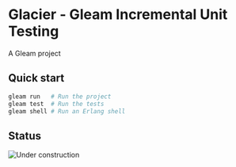 # Glacier - Gleam Incremental Unit Testing

<!-- [![Package Version](https://img.shields.io/hexpm/v/glacier)](https://hex.pm/packages/glacier)
[![Hex Docs](https://img.shields.io/badge/hex-docs-ffaff3)](https://hexdocs.pm/glacier/) -->

A Gleam project

## Quick start

```sh
gleam run   # Run the project
gleam test  # Run the tests
gleam shell # Run an Erlang shell
```

## Status

![Under construction](https://web.archive.org/web/20090829023556im_/http://geocities.com/okitsugu/underconstruction.gif)

<!-- ## Installation

If available on Hex this package can be added to your Gleam project:

```sh
gleam add glacier
```

and its documentation can be found at <https://hexdocs.pm/glacier>. -->
